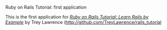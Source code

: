 Ruby on Rails Tutorial: first application

This is the first application for
[*Ruby on Rails Tutorial: Learn Rails by Example*](http://railstutorial.org/)
by Trey Lawrence (http://github.com/TreyLawrence/rails_tutorial
